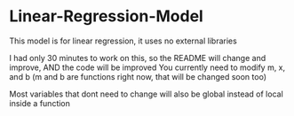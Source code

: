 # Linear-Regression-Model
This model is for linear regression, it uses no external libraries

I had only 30 minutes to work on this, so the README will change and improve, AND the code will be improved
You currently need to modify m, x, and b (m and b are functions right now, that will be changed soon too)

Most variables that dont need to change will also be global instead of local inside a function

